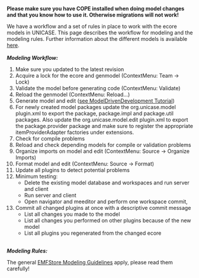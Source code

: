 **Please make sure you have COPE installed when doing model changes and that you know how to use it. Otherwise migrations will not work!**
<br>

We have a workflow and a set of rules in place to work with the ecore models in UNICASE. This page describes the workflow for modeling and the modeling rules. Further information about the different models is available <a href='http://code.google.com/p/unicase/wiki/UNICASE_MODEL_DOCUMENTATION'>here</a>.<br>
<br>
<b><i>Modeling Workflow:</i></b>


<ol><li>Make sure you updated to the latest revision<br>
</li><li>Acquire a lock for the ecore and genmodel (ContextMenu: Team -> Lock)<br>
</li><li>Validate the model before generating code (ContextMenu: Validate)<br>
</li><li>Reload the genmodel (ContextMenu: Reload...)<br>
</li><li>Generate model and edit (<a href='http://unicase.googlecode.com/files/unicaseMDD.mov.qt'>see ModelDrivenDevelopment Tutorial</a>)<br>
</li><li>For newly created model packages update the org.unicase.model plugin.xml to export the package, package.impl and package.util packages. Also update the org.unicase.model.edit plugin.xml to export the package.provider package and make sure to register the appropriate itemProviderAdapter factories under extensions.<br>
</li><li>Check for compile problems<br>
</li><li>Reload and check depending models for compile or validation problems<br>
</li><li>Organize imports on model and edit (ContextMenu: Source -> Organize Imports)<br>
</li><li>Format model and edit (ContextMenu: Source -> Format)<br>
</li><li>Update all plugins to detect potential problems<br>
</li><li>Minimum testing:<br>
<ul><li>Delete the existing model database and workspaces and run server and client<br>
</li><li>Run server and client<br>
</li><li>Open navigator and meeditor and perform one workspace commit,<br>
</li></ul></li><li>Commit all changed plugins at once with a descriptive commit message<br>
<ul><li>List all changes you made to the model<br>
</li><li>List all changes you performed on other plugins because of the new model<br>
</li><li>List all plugins you regenerated from the changed ecore</li></ul></li></ol>

<br>
<b><i>Modeling Rules:</i></b>

The general <a href='EMFStoreModelingGuidelines.md'>EMFStore Modeling Guidelines</a> apply, please read them carefully!<br>
<br>
